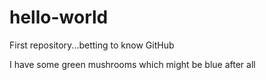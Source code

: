 # hello-world
First repository...betting to know GitHub

I have some green mushrooms which might be blue after all
